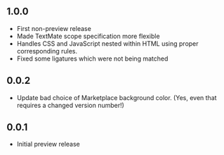 ## 1.0.0

* First non-preview release
* Made TextMate scope specification more flexible
* Handles CSS and JavaScript nested within HTML using proper corresponding rules.
* Fixed some ligatures which were not being matched

## 0.0.2

* Update bad choice of Marketplace background color. (Yes, even that requires a changed version number!)

## 0.0.1

* Initial preview release

